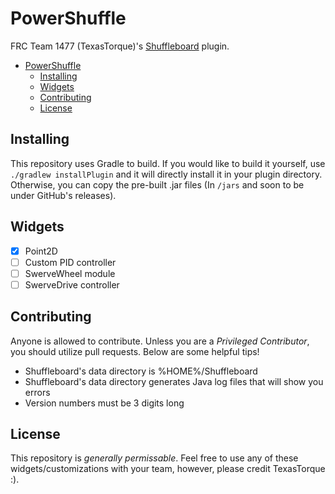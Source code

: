 # PowerShuffle

FRC Team 1477 (TexasTorque)'s [Shuffleboard](https://github.com/wpilibsuite/shuffleboard) plugin.

- [PowerShuffle](#powershuffle)
  - [Installing](#installing)
  - [Widgets](#widgets)
  - [Contributing](#contributing)
  - [License](#license)

## Installing

This repository uses Gradle to build. If you would like to build it yourself, use `./gradlew installPlugin` and it will directly install it in your plugin directory. Otherwise, you can copy the pre-built .jar files (In `/jars` and soon to be under GitHub's releases).

## Widgets

- [x] Point2D
- [ ] Custom PID controller
- [ ] SwerveWheel module
- [ ] SwerveDrive controller

## Contributing

Anyone is allowed to contribute. Unless you are a *Privileged Contributor*, you should utilize pull requests. Below are some helpful tips!
* Shuffleboard's data directory is %HOME%/Shuffleboard
* Shuffleboard's data directory generates Java log files that will show you errors
* Version numbers must be 3 digits long

## License

This repository is *generally permissable*. Feel free to use any of these widgets/customizations with your team, however, please credit TexasTorque :).
